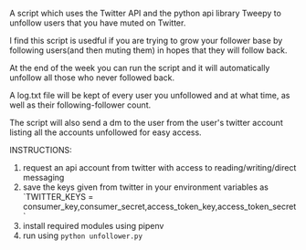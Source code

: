 A script which uses the Twitter API and the python api library Tweepy to unfollow users that you have muted on Twitter.

I find this script is usedful if you are trying to grow your follower base by following users(and then muting them) in hopes that they will follow back.

At the end of the week you can run the script and it will automatically unfollow all those who never followed back. 




A log.txt file will be kept of every user you unfollowed and at what time, as well as their following-follower count.

The script will also send a dm to the user from the user's twitter account listing all the accounts unfollowed for easy access.


INSTRUCTIONS:
1. request an api account from twitter with access to reading/writing/direct messaging
2. save the keys given from twitter in your environment variables as
  \`TWITTER_KEYS = consumer_key,consumer_secret,access_token_key,access_token_secret`
3. install required modules using pipenv
4. run using `python unfollower.py`
